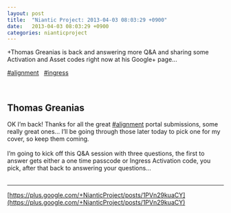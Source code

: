 ```yaml
---
layout: post
title:  "Niantic Project: 2013-04-03 08:03:29 +0900"
date:   2013-04-03 08:03:29 +0900
categories: nianticproject
---
```

+Thomas Greanias is back and answering more Q&amp;A and sharing some Activation and Asset codes right now at his Google+ page...

 [#alignment](https://plus.google.com/s/%23alignment "")   [#ingress](https://plus.google.com/s/%23ingress "")  <div class="shared"><br /><h2>Thomas Greanias</h2>OK I’m back! Thanks for all the great <a rel="nofollow" class="ot-hashtag" href="https://plus.google.com/s/%23alignment">#alignment</a> portal submissions, some really great ones... I’ll be going through those later today to pick one for my cover, so keep them coming.<br /><br />I’m going to kick off this Q&amp;A session with three questions, the first to answer gets either a one time passcode or Ingress Activation code, you pick, after that back to answering your questions...<br /><br /></div>
- - -
[https://plus.google.com/+NianticProject/posts/1PVn29kuaCY](https://plus.google.com/+NianticProject/posts/1PVn29kuaCY)
